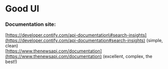 # Good UI

### Documentation site:

[https://developer.contify.com/api-documentation\#search-insights](https://developer.contify.com/api-documentation#search-insights) \(simple, clean\)  
[https://www.thenewsapi.com/documentation](https://www.thenewsapi.com/documentation) \(excellent, complex, the best!\)



